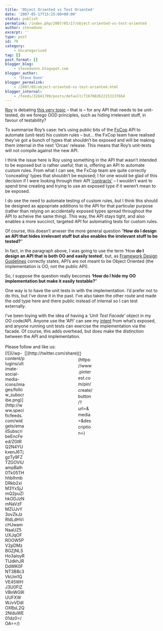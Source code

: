 ```yaml
---
title: 'Object Oriented vs Test Oriented'
date: '2007-05-17T15:25:00+00:00'
status: publish
permalink: /index.php/2007/05/17/object-oriented-vs-test-oriented
author: stevedunn
excerpt: ''
type: post
id: 70
category:
    - Uncategorised
tag: []
post_format: []
blogger_blog:
    - stevedunns.blogspot.com
blogger_author:
    - 'Steve Dunn'
blogger_permalink:
    - /2007/05/object-oriented-vs-test-oriented.html
blogger_internal:
    - /feeds/32841709/posts/default/7167082622153137664
---
```

[Roy](http://weblogs.asp.net/rosherove/default.aspx) is debating [this very topic](http://weblogs.asp.net/rosherove/archive/2007/02/25/fxcop-is-heading-in-the-wrong-direction-no-testability-whatsoever.aspx) – that is – for any API that needs to be unit-tested, do we forego OOD principles, such as hiding irrelevant stuff, in favour of testability?

To summarise Roy’s case: he’s using public bits of the [FxCop](http://www.gotdotnet.com/Team/FxCop/) API to automate (unit-test) his custom rules – but… the FxCop team have realised they’ve got a bunch of types that shouldn’t be exposed and will be making them internal in the next ‘Orcas’ release. This means that Roy’s unit-tests will not compile against the new API.

I think the issue here is Roy using something in the API that wasn’t intended to be exposed but is rather useful; that is, offering an API to automate custom rules. From what I can see, the FxCop team are quite correctly ‘concealing’ types that shouldn’t be exposed; I for one would be glad of this decision if I were looking through their API [‘contracts’](http://www.regdeveloper.co.uk/2005/12/29/first_among_equals/) – I wouldn’t want to spend time creating and trying to use an exposed type if it weren’t mean to be exposed.

I do see the need to automate testing of custom rules, but I think this should be designed as appopriate additions to the API for that particular purpose (rather than relying on accidentally exposed types spread throughout the API to acheive the same thing). This way, the API stays tight, and also enables a more succinct, targeted API for automating tests for custom rules.

Of course, this doesn’t anwser the more general question “**How do I design an API that hides irrelevant stuff but also enables the irrelevant stuff to be tested?**”

In fact, in the paragraph above, I was going to use the term ‘How **do I design an API that is both OO and easily tested**‘, but, as [Framework Design Guidelines](http://msdn2.microsoft.com/en-us/library/czefa0ke(vs.71).aspx) correctly states, API’s are not meant to be Object Oriented (the implementation is OO, not the public API).

So, I suppose the question really becomes **‘How do I hide my OO implementation but make it easily testable?**”

One way is to have the unit tests in with the implementation. I’d prefer not to do this, but I’ve done it in the past. I’ve also taken the other route and made the odd type here and there public instead of internal so I can test externally.

I’ve been toying with the idea of having a *‘Unit Test Facade’* object in my OO code/API. Anyone use the ‘API’ can see my [intent](http://www.jot.fm/issues/issue_2004_06/article2/article2.pdf) from what’s exposed, and anyone running unit tests can exercise the implementation via the facade. Of course, this adds overhead, but does make the distinction between the API and implementation.

<div class="sfsi_Sicons" style="width: 100%; display: inline-block; vertical-align: middle; text-align:left"><div style="margin:0px 8px 0px 0px; line-height: 24px"><span>Please follow and like us:</span></div><div class="sfsi_socialwpr"><div class="sf_subscrbe" style="text-align:left;float:left;width:64px">[![](/wp-content/plugins/ultimate-social-media-icons/images/follow_subscribe.png)](http://www.specificfeeds.com/widgets/emailSubscribeEncFeed/ZGtRQ2N4YUkxenJ6TjgzTy9FZTZGOVlUampBalh0Tk05THhhblhmbDRkb2xlM3YxSjJmQ2puZlhkODJzNmNaVzFMZUJvY3ovZkJzRldLdHVicHJwamNaaUZ5UXJqOFROOW5PV2pDMzBGZjNLSHo3aloyRTlJdkhJRDdWK0FNT3B8c3VkUm1QVE45WHJ3U0FIZVBnWG9lUUFXWWJvVDdIOXBsL2Q2NlduWE01dz0=/OA==/)</div><div class="sf_fb" style="text-align:left;width:98px"><div action="like" class="fb-like" data-layout="button" data-share="true" href="" send="false" showfaces="false" width="180"></div></div><div class="sf_twiter" style="text-align:left;float:left;width:auto">[](http://twitter.com/share)</div><div class="sf_pinit" style="text-align:left;float:left;line-height: 20px;width:47px">[](https://www.pinterest.com/pin/create/button/?url=&media=&description=)</div><div class="sf_google" style="text-align:left;float:left;max-width:62px;min-width:35px;"><div class="g-plusone" data-annotation="none" data-href="" data-size="large"></div></div></div></div>